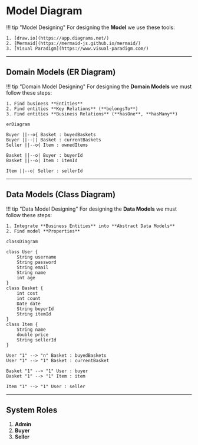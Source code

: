 # Model Diagram

<!--prettier-ignore-->
!!! tip "Model Designing"
    For designing the **Model** we use these tools:

    1. [draw.io](https://app.diagrams.net/)
    2. [Mermaid](https://mermaid-js.github.io/mermaid/)
    3. [Visual Paradigm](https://www.visual-paradigm.com/)

---

## Domain Models (ER Diagram)

<!--prettier-ignore-->
!!! tip "Domain Model Designing"
    For designing the **Domain Models** we must follow these steps:

    1. Find business **Entities**
    2. Find entities **Key Relations** (**belongsTo**)
    3. Find entities **Business Relations** (**hasOne**, **hasMany**)

```mermaid
erDiagram

Buyer ||--o{ Basket : buyedBaskets
Buyer ||--|| Basket : currentBaskets
Seller ||--o{ Item : ownedItems

Basket ||--o| Buyer : buyerId
Basket ||--o| Item : itemId

Item ||--o| Seller : sellerId
```

---

## Data Models (Class Diagram)

<!--prettier-ignore-->
!!! tip "Data Model Designing"
    For designing the **Data Models** we must follow these steps:

    1. Integrate **Business Entities** into **Abstract Data Models**
    2. Find model **Properties**

```mermaid
classDiagram

class User {
    String username
    String password
    String email
    String name
    int age
}
class Basket {
    int cost
    int count
    Date date
    String buyerId
    String itemId
}
class Item {
    String name
    double price
    String sellerId
}

User "1" --> "n" Basket : buyedBaskets
User "1" --> "1" Basket : currentBasket

Basket "1" --> "1" User : buyer
Basket "1" --> "1" Item : item

Item "1" --> "1" User : seller
```

---

## System Roles

1. **Admin**
2. **Buyer**
3. **Seller**
